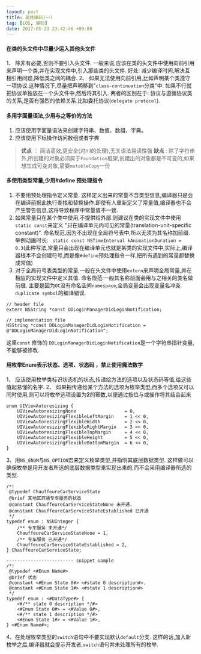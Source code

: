 ```yaml
---
layout: post
title: 高效编码(一)
tag: [iOS, 编码]
date: 2017-05-23 23:42:46 +09:00
---
```


#### 在类的头文件中尽量少运入其他头文件

1、 除非有必要,否则不要引入头文件. 一般来说,应该在类的头文件中使用向前引用来声明一个类,并在实现文件中,引入那些类的头文件.
好处: 减少编译时间,解决互相引用问题,降低类之间的耦合.
2、 如果无法使用向前引用,比如声明某个类遵守一项协议.这种情况下,尽量把声明移到"`class-continuation`分类"中. 
如果不行就把协议单独放在一个头文件中,然后将其引入.
两者的区别在于: 协议与遵循协议类的关系,是否有强烈的依赖关系.比如委托协议(`delegate protocol`).

#### 多用字面量语法,少用与之等价的方法

1. 应该使用字面量语法来创建字符串、数值、数组、字典。
2. 应该使用下标操作访问数组或者字典

> **优点** ： 简洁高效,更安全(对nil的处理),无关语法易读性强 
> **缺点** : 除了字符串外,所创建的对象必须属于`Foundation`框架,创建出的对象都是不可变的,如果想生成可变对象,需要`mutableCopy`一份

#### 多使用类型常量,少用#define 预处理指令

1. 不要用预处理指令定义常量. 这样定义出来的常量不含类型信息,编译器只是会在编译前据此执行查找和替换操作.即使有人重新定义了常量值,编译器也不会产生警告信息,这将导致程序中常量值不一致. 
2. 如果常量只在某个类中使用,不提供给外部.则建议在类的实现文件中使用`static const`来定义 "只在编译单元内可见的常量(translation-unit-specific constant)". 命名规范,因为不出现在全局符号表中,所以无须为其名称加前缀. 举例动画时长: ` static const NSTimeInterval kAnimationDuration = 0.3`(此种写法,常量只会出现在编译单元也就是某类的实现文件中,实际上,编译器根本不会创建符号,而是像`#define`预处理指令一样,把所有遇到的常量都替换成常值)
3. 对于全局符号表类型的常量,一般在头文件中使用`extern`来声明全局常量,并在相应的实现文件中定义其值. 命名规范:一般其名称前面会用与之相关的类名做前缀. 主要是因为`OC`没有命名空间`namespace`,全局变量会出现变量名冲突`duplicate symbol`的编译错误.

```
// header file
extern NSString *const DDLoginManagerDidLoginNotification;

// implementation file
NSString *const DDLoginManagerDidLoginNotification = @"DDLoginManagerDidLoginNotification";

```

这里`const` 修饰的 `DDLoginManagerDidLoginNotification`是一个字符串指针变量,不能够被修改.

#### 用枚举Enum表示状态、选项、状态码 ，禁止使用魔法数字

1、 应该使用枚举类标识状态机的状态,传递给方法的选项以及状态码等值,给这些值起易懂的名字.
2、 如果把传递给某个方法的选项为枚举类型,而多个选项又可以同时使用,则可以将枚举选项设置为**2**的幂数,以便通过按位与或操作将其结合起来

```
enum UIViewAutoresizing {
    UIViewAutoresizingNone                  = 0,
    UIViewAutoresizingFlexibleLeftMargin    = 1 << 0,
    UIViewAutoresizingFlexibleWidth         = 2 << 0,
    UIViewAutoresizingFlexibleRightMargin   = 3 << 0,
    UIViewAutoresizingFlexibleTopMargin     = 4 << 0,
    UIViewAutoresizingFlexibleHeight        = 5 << 0,
    UIViewAutoresizingFlexibleBottomMargin  = 6 << 0,
}
```

3、用`NS_ENUM`与`NS_OPTION`宏来定义枚举类型,并指明其底层数据类型. 这样做可以确保枚举是用开发者所选的底层数据类型来实现出来的,而不会采用编译器所选的类型.

```
/*!
 @typedef ChauffeureCarServiceState
 @brief 某地区开通专车服务的状态
 @constant ChauffeureCarServiceStateNone 未开通.
 @constant ChauffeureCarServiceStateEstablished 已开通
 */
typedef enum : NSUInteger {
    /** 专车服务 未开通*/
    ChauffeureCarServiceStateNone = 1,
    /** 专车服务 已开通*/
    ChauffeureCarServiceStateEstablished = 2,
} ChauffeureCarServiceState;

------------------------- snippet sample
/*!
 @typedef <#Enum Name#>
 @brief 状态
 @constant <#Enum State 0#> <#state 0 description#>.
 @constant <#Enum State 1#> <#state 1 description#>
 */
typedef enum : <#DataType#> {
    <#/** state 0 description */#>
    <#Enum State 0#> = <#Value 0#>,
    <#/** state 1 description */#>
    <#Enum State 1#> = <#Value 1#>,
} <#Enum Name#>;
```

4、在处理枚举类型的`switch`语句中不要实现默认`default`分支. 这样的话,加入新枚举之后,编译器就会提示开发者,`switch`语句并未处理所有的枚举.



